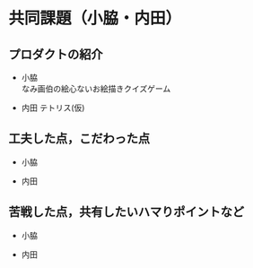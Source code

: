 # 共同課題（小脇・内田）

## プロダクトの紹介

- 小脇  
なみ画伯の絵心ないお絵描きクイズゲーム


- 内田
テトリス(仮)


## 工夫した点，こだわった点

- 小脇


- 内田


## 苦戦した点，共有したいハマりポイントなど

- 小脇


- 内田
